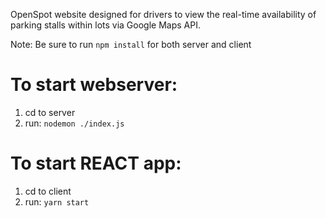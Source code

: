 OpenSpot website designed for drivers to view the real-time availability of parking stalls within lots via Google Maps API.

Note: Be sure to run ```npm install``` for both server and client

# To start webserver:
1. cd to server
2. run: ```nodemon ./index.js```

# To start REACT app:
1. cd to client
2. run: ```yarn start```

